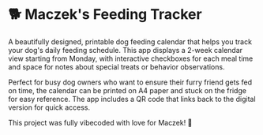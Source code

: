 # 🐕 Maczek's Feeding Tracker

A beautifully designed, printable dog feeding calendar that helps you track your dog's daily feeding schedule. This app displays a 2-week calendar view starting from Monday, with interactive checkboxes for each meal time and space for notes about special treats or behavior observations.

Perfect for busy dog owners who want to ensure their furry friend gets fed on time, the calendar can be printed on A4 paper and stuck on the fridge for easy reference. The app includes a QR code that links back to the digital version for quick access.

This project was fully vibecoded with love for Maczek! 🐾
